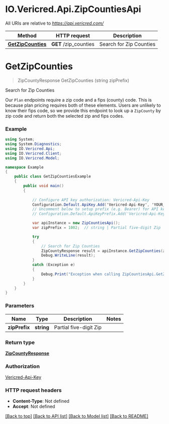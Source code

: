 # IO.Vericred.Api.ZipCountiesApi

All URIs are relative to *https://api.vericred.com/*

Method | HTTP request | Description
------------- | ------------- | -------------
[**GetZipCounties**](ZipCountiesApi.md#getzipcounties) | **GET** /zip_counties | Search for Zip Counties


# **GetZipCounties**
> ZipCountyResponse GetZipCounties (string zipPrefix)

Search for Zip Counties

Our `Plan` endpoints require a zip code and a fips (county) code.  This is because plan pricing requires both of these elements.  Users are unlikely to know their fips code, so we provide this endpoint to look up a `ZipCounty` by zip code and return both the selected zip and fips codes.

### Example
```csharp
using System;
using System.Diagnostics;
using IO.Vericred.Api;
using IO.Vericred.Client;
using IO.Vericred.Model;

namespace Example
{
    public class GetZipCountiesExample
    {
        public void main()
        {
            
            // Configure API key authorization: Vericred-Api-Key
            Configuration.Default.ApiKey.Add('Vericred-Api-Key', 'YOUR_API_KEY');
            // Uncomment below to setup prefix (e.g. Bearer) for API key, if needed
            // Configuration.Default.ApiKeyPrefix.Add('Vericred-Api-Key', 'Bearer');

            var apiInstance = new ZipCountiesApi();
            var zipPrefix = 1002;  // string | Partial five-digit Zip

            try
            {
                // Search for Zip Counties
                ZipCountyResponse result = apiInstance.GetZipCounties(zipPrefix);
                Debug.WriteLine(result);
            }
            catch (Exception e)
            {
                Debug.Print("Exception when calling ZipCountiesApi.GetZipCounties: " + e.Message );
            }
        }
    }
}
```

### Parameters

Name | Type | Description  | Notes
------------- | ------------- | ------------- | -------------
 **zipPrefix** | **string**| Partial five-digit Zip | 

### Return type

[**ZipCountyResponse**](ZipCountyResponse.md)

### Authorization

[Vericred-Api-Key](../README.md#Vericred-Api-Key)

### HTTP request headers

 - **Content-Type**: Not defined
 - **Accept**: Not defined

[[Back to top]](#) [[Back to API list]](../README.md#documentation-for-api-endpoints) [[Back to Model list]](../README.md#documentation-for-models) [[Back to README]](../README.md)

